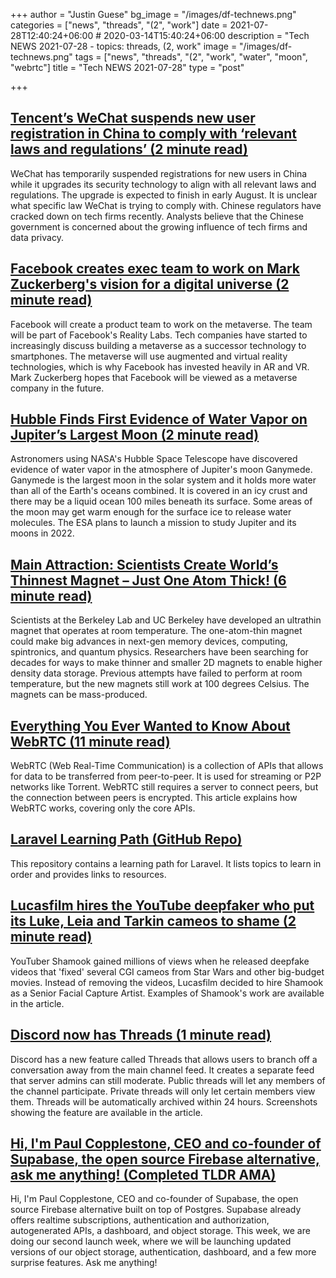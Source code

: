 +++
author = "Justin Guese"
bg_image = "/images/df-technews.png"
categories = ["news", "threads", "(2", "work"]
date = 2021-07-28T12:40:24+06:00 # 2020-03-14T15:40:24+06:00
description = "Tech NEWS 2021-07-28 - topics: threads, (2, work"
image = "/images/df-technews.png"
tags = ["news", "threads", "(2", "work", "water", "moon", "webrtc"]
title = "Tech NEWS 2021-07-28"
type = "post"

+++

## [Tencent’s WeChat suspends new user registration in China to comply with ‘relevant laws and regulations’ (2 minute read)](https://techcrunch.com/2021/07/27/tencents-wechat-suspends-new-user-registration-in-china-to-comply-with-relevant-laws-and-regulations//1/0100017aec96211f-4ced4a4f-2cce-47f8-9316-df1c288239fc-000000/O7aKG9cC7Dd16sz9TGFxEXiul0aERyHvFqJ0GYaEq-g=207)

WeChat has temporarily suspended registrations for new users in China while it upgrades its security technology to align with all relevant laws and regulations. The upgrade is expected to finish in early August. It is unclear what specific law WeChat is trying to comply with. Chinese regulators have cracked down on tech firms recently. Analysts believe that the Chinese government is concerned about the growing influence of tech firms and data privacy.

## [Facebook creates exec team to work on Mark Zuckerberg's vision for a digital universe (2 minute read)](https://www.cnbc.com/2021/07/26/facebook-creates-exec-team-to-work-on-metaverse.html)

Facebook will create a product team to work on the metaverse. The team will be part of Facebook's Reality Labs. Tech companies have started to increasingly discuss building a metaverse as a successor technology to smartphones. The metaverse will use augmented and virtual reality technologies, which is why Facebook has invested heavily in AR and VR. Mark Zuckerberg hopes that Facebook will be viewed as a metaverse company in the future.

## [Hubble Finds First Evidence of Water Vapor on Jupiter’s Largest Moon (2 minute read)](https://interestingengineering.com/hubble-finds-first-evidence-of-water-vapor-on-jupiters-largest-moon)

Astronomers using NASA's Hubble Space Telescope have discovered evidence of water vapor in the atmosphere of Jupiter's moon Ganymede. Ganymede is the largest moon in the solar system and it holds more water than all of the Earth's oceans combined. It is covered in an icy crust and there may be a liquid ocean 100 miles beneath its surface. Some areas of the moon may get warm enough for the surface ice to release water molecules. The ESA plans to launch a mission to study Jupiter and its moons in 2022.

## [Main Attraction: Scientists Create World’s Thinnest Magnet – Just One Atom Thick! (6 minute read)](https://scitechdaily.com/main-attraction-scientists-create-worlds-thinnest-magnet-just-one-atom-thick/)

Scientists at the Berkeley Lab and UC Berkeley have developed an ultrathin magnet that operates at room temperature. The one-atom-thin magnet could make big advances in next-gen memory devices, computing, spintronics, and quantum physics. Researchers have been searching for decades for ways to make thinner and smaller 2D magnets to enable higher density data storage. Previous attempts have failed to perform at room temperature, but the new magnets still work at 100 degrees Celsius. The magnets can be mass-produced.

## [Everything You Ever Wanted to Know About WebRTC (11 minute read)](https://blog.openreplay.com/everything-you-ever-wanted-to-know-about-webrtc)

WebRTC (Web Real-Time Communication) is a collection of APIs that allows for data to be transferred from peer-to-peer. It is used for streaming or P2P networks like Torrent. WebRTC still requires a server to connect peers, but the connection between peers is encrypted. This article explains how WebRTC works, covering only the core APIs.

## [Laravel Learning Path (GitHub Repo)](https://github.com/LaravelDaily/Laravel-Roadmap-Learning-Path)

This repository contains a learning path for Laravel. It lists topics to learn in order and provides links to resources.

## [Lucasfilm hires the YouTube deepfaker who put its Luke, Leia and Tarkin cameos to shame (2 minute read)](https://www.theverge.com/2021/7/26/22595227/star-wars-lucasfilm-mandalorian-rogue-one-hire-deepfake-shamook)

YouTuber Shamook gained millions of views when he released deepfake videos that 'fixed' several CGI cameos from Star Wars and other big-budget movies. Instead of removing the videos, Lucasfilm decided to hire Shamook as a Senior Facial Capture Artist. Examples of Shamook's work are available in the article.

## [Discord now has Threads (1 minute read)](https://www.theverge.com/2021/7/27/22595603/discord-threads-feature/1/0100017aec96211f-4ced4a4f-2cce-47f8-9316-df1c288239fc-000000/pqjLbhz1iHsRy7abioeDBsIRPh9jfRY9IqT2bU-L9N8=207)

Discord has a new feature called Threads that allows users to branch off a conversation away from the main channel feed. It creates a separate feed that server admins can still moderate. Public threads will let any members of the channel participate. Private threads will only let certain members view them. Threads will be automatically archived within 24 hours. Screenshots showing the feature are available in the article.

## [Hi, I'm Paul Copplestone, CEO and co-founder of Supabase, the open source Firebase alternative, ask me anything! (Completed TLDR AMA)](https://tldr.tech/token/6c3ef825381ee396191f77cb92dd1969?redirect=https%3A%2F%2Ftldr.tech%2Fama%2Fpaul-copplestone/1/0100017aec96211f-4ced4a4f-2cce-47f8-9316-df1c288239fc-000000/JIhuTiuxs293XlsG214G_CkhGXyP5OZarCiUbvL48kw=207)

Hi, I'm Paul Copplestone, CEO and co-founder of Supabase, the open source Firebase alternative built on top of Postgres. Supabase already offers realtime subscriptions, authentication and authorization, autogenerated APIs, a dashboard, and object storage. This week, we are doing our second launch week, where we will be launching updated versions of our object storage, authentication, dashboard, and a few more surprise features. Ask me anything!

